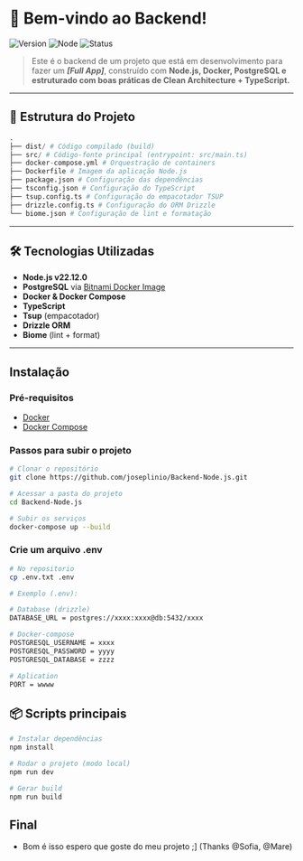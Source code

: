 # 👋 Bem-vindo ao Backend!

![Version](https://img.shields.io/badge/version-1.0.0-blue.svg) ![Node](https://img.shields.io/badge/node-v22.12.0-green.svg) ![Status](https://img.shields.io/badge/status-em%20desenvolvimento-yellow.svg)

> Este é o backend de um projeto que está em desenvolvimento para fazer um ***[Full App]***, construído com **Node.js, Docker, PostgreSQL e estruturado com boas práticas de Clean Architecture + TypeScript.**

---

## 📁 Estrutura do Projeto

```py
.
├── dist/ # Código compilado (build)
├── src/ # Código-fonte principal (entrypoint: src/main.ts)
├── docker-compose.yml # Orquestração de containers
├── Dockerfile # Imagem da aplicação Node.js
├── package.json # Configuração das dependências
├── tsconfig.json # Configuração do TypeScript
├── tsup.config.ts # Configuração do empacotador TSUP
├── drizzle.config.ts # Configuração do ORM Drizzle
└── biome.json # Configuração de lint e formatação

```
---

## 🛠 Tecnologias Utilizadas

-  **Node.js v22.12.0**
-  **PostgreSQL** via [Bitnami Docker Image](https://hub.docker.com/r/bitnami/postgresql)
-  **Docker & Docker Compose**
-  **TypeScript**
-  **Tsup** (empacotador)
-  **Drizzle ORM**
-  **Biome** (lint + format)

---
## Instalação 

### Pré-requisitos

- [Docker](https://www.docker.com/)
- [Docker Compose](https://docs.docker.com/compose/)

### Passos para subir o projeto

```bash
# Clonar o repositório
git clone https://github.com/joseplinio/Backend-Node.js.git

# Acessar a pasta do projeto
cd Backend-Node.js

# Subir os serviços
docker-compose up --build

```
### Crie um arquivo .env
```bash
# No repositorio
cp .env.txt .env

# Exemplo (.env):

# Database (drizzle)
DATABASE_URL = postgres://xxxx:xxxx@db:5432/xxxx

# Docker-compose
POSTGRESQL_USERNAME = xxxx
POSTGRESQL_PASSWORD = yyyy
POSTGRESQL_DATABASE = zzzz

# Aplication
PORT = wwww
```

## 📦 Scripts principais
```bash
# Instalar dependências
npm install

# Rodar o projeto (modo local)
npm run dev

# Gerar build
npm run build
```
## Final 
- Bom é isso espero que goste do meu projeto ;] (Thanks @Sofia, @Mare)